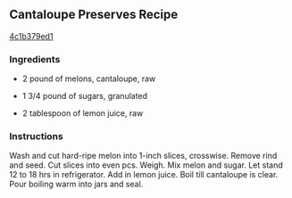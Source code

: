 ## Cantaloupe Preserves Recipe

[4c1b379ed1](http://cookeatshare.com/recipes/cantaloupe-preserves-99060)

### Ingredients

 - 2 pound of melons, cantaloupe, raw

 - 1 3/4 pound of sugars, granulated

 - 2 tablespoon of lemon juice, raw

### Instructions

Wash and cut hard-ripe melon into 1-inch slices, crosswise. Remove rind and seed. Cut slices into even pcs. Weigh. Mix melon and sugar. Let stand 12 to 18 hrs in refrigerator. Add in lemon juice. Boil till cantaloupe is clear. Pour boiling warm into jars and seal.